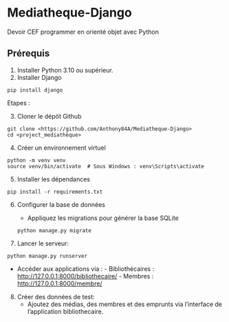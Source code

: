 # Mediatheque-Django

Devoir CEF programmer en orienté objet avec Python


## Prérequis

1. Installer Python 3.10 ou supérieur.
2. Installer Django
   
```
pip install django
```

Etapes :

3. Cloner le dépöt Github
   
 ```
 git clone <https://github.com/Anthony84A/Mediatheque-Django>
 cd <project_mediathèque>
 ```

4. Créer un environnement virtuel
   
```
python -m venv venv
source venv/bin/activate  # Sous Windows : venv\Scripts\activate
```

5. Installer les dépendances
   
```
pip install -r requirements.txt
```

6. Configurer la base de données
   
   - Appliquez les migrations pour générer la base SQLite
     
   ```
   python manage.py migrate
    ```

7. Lancer le serveur:
    
```
python manage.py runserver
```

   - Accéder aux applications via :
          - Bibliothécaires : http://127.0.0.1:8000/bibliothecaire/
          - Membres : http://127.0.0.1:8000/membre/


8. Créer des données de test:
    - Ajoutez des médias, des membres et des emprunts via l’interface de l’application bibliothecaire.
     
